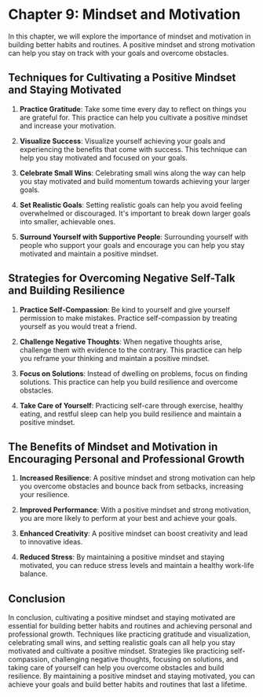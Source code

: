 Chapter 9: Mindset and Motivation
=================================

In this chapter, we will explore the importance of mindset and motivation in building better habits and routines. A positive mindset and strong motivation can help you stay on track with your goals and overcome obstacles.

Techniques for Cultivating a Positive Mindset and Staying Motivated
-------------------------------------------------------------------

1. **Practice Gratitude**: Take some time every day to reflect on things you are grateful for. This practice can help you cultivate a positive mindset and increase your motivation.

2. **Visualize Success**: Visualize yourself achieving your goals and experiencing the benefits that come with success. This technique can help you stay motivated and focused on your goals.

3. **Celebrate Small Wins**: Celebrating small wins along the way can help you stay motivated and build momentum towards achieving your larger goals.

4. **Set Realistic Goals**: Setting realistic goals can help you avoid feeling overwhelmed or discouraged. It's important to break down larger goals into smaller, achievable ones.

5. **Surround Yourself with Supportive People**: Surrounding yourself with people who support your goals and encourage you can help you stay motivated and maintain a positive mindset.

Strategies for Overcoming Negative Self-Talk and Building Resilience
--------------------------------------------------------------------

1. **Practice Self-Compassion**: Be kind to yourself and give yourself permission to make mistakes. Practice self-compassion by treating yourself as you would treat a friend.

2. **Challenge Negative Thoughts**: When negative thoughts arise, challenge them with evidence to the contrary. This practice can help you reframe your thinking and maintain a positive mindset.

3. **Focus on Solutions**: Instead of dwelling on problems, focus on finding solutions. This practice can help you build resilience and overcome obstacles.

4. **Take Care of Yourself**: Practicing self-care through exercise, healthy eating, and restful sleep can help you build resilience and maintain a positive mindset.

The Benefits of Mindset and Motivation in Encouraging Personal and Professional Growth
--------------------------------------------------------------------------------------

1. **Increased Resilience**: A positive mindset and strong motivation can help you overcome obstacles and bounce back from setbacks, increasing your resilience.

2. **Improved Performance**: With a positive mindset and strong motivation, you are more likely to perform at your best and achieve your goals.

3. **Enhanced Creativity**: A positive mindset can boost creativity and lead to innovative ideas.

4. **Reduced Stress**: By maintaining a positive mindset and staying motivated, you can reduce stress levels and maintain a healthy work-life balance.

Conclusion
----------

In conclusion, cultivating a positive mindset and staying motivated are essential for building better habits and routines and achieving personal and professional growth. Techniques like practicing gratitude and visualization, celebrating small wins, and setting realistic goals can all help you stay motivated and cultivate a positive mindset. Strategies like practicing self-compassion, challenging negative thoughts, focusing on solutions, and taking care of yourself can help you overcome obstacles and build resilience. By maintaining a positive mindset and staying motivated, you can achieve your goals and build better habits and routines that last a lifetime.
